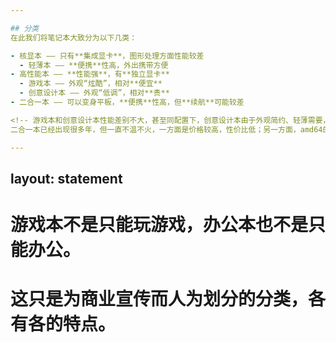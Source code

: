 ```yaml
---

## 分类
在此我们将笔记本大致分为以下几类：

- 核显本 —— 只有**集成显卡**，图形处理方面性能较差
  - 轻薄本 —— **便携**性高，外出携带方便
- 高性能本 —— **性能强**，有**独立显卡**
  - 游戏本 —— 外观“炫酷”，相对**便宜**
  - 创意设计本 —— 外观“低调”，相对**贵**
- 二合一本 —— 可以变身平板，**便携**性高，但**续航**可能较差

<!-- 游戏本和创意设计本性能差别不大，甚至同配置下，创意设计本由于外观简约、轻薄需要，性能释放更差，价格可能贵上1-2k，反而性能更差。
二合一本已经出现很多年，但一直不温不火，一方面是价格较高，性价比低；另一方面，amd64的iu功耗很高，续航无法保证。新的Arm（WOA）本/二合一又面临转译的兼容性和性能问题。 -->

---
```

layout: statement
---

<h1>游戏本不是只能玩游戏，办公本也不是只能办公。</h1>
<h1>这只是为商业宣传而人为划分的分类，各有各的特点。</h1>

<!-- 不需要过于纠结于这些分类，只要你的电脑能够满足你的需求，那么它就是一台好电脑。它的名字不能影响你用它做什么，不要为了一个名字，本来只需要一台游戏本，却为了名头多花上几千块，去买一台“创意设计本"，这是不值得的。如果你需要一块可视化的屏幕一样可以去买Wacom的数位屏和数位板，如果你是艺术类专业。当然，有钱的话，可以忽略所有建议。 -->